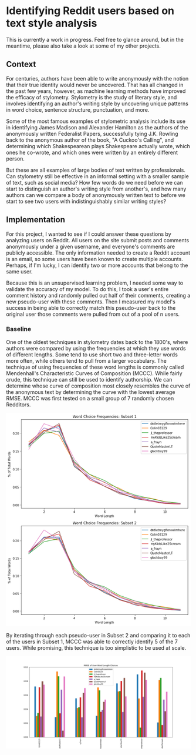 # Identifying Reddit users based on text style analysis

This is currently a work in progress. Feel free to glance around, but in the meantime, please also take a look at some of my other projects. 


## Context

For centuries, authors have been able to write anonymously with the notion that their true identity would never be uncovered. That has all changed in the past few years, however, as machine learning methods have improved the efficacy of stylometry. Stylometry is the study of literary style, and involves identifying an author's writing style by uncovering unique patterns in word choice, sentence structure, punctuation, and more.

Some of the most famous examples of stylometric analysis include its use in identifying James Madison and Alexander Hamilton as the authors of the anonymously written Federalist Papers, successfully tying J.K. Rowling back to the anonymous author of the book, "A Cuckoo's Calling", and determining which Shakespearean plays Shakespeare actually wrote, which ones he co-wrote, and which ones were written by an entirely different person.

But these are all examples of large bodies of text written by professionals. Can stylometry still be effective in an informal setting with a smaller sample of text, such as social media? How few words do we need before we can start to distinguish an author's writing style from another's, and how many authors can we compare a body of anonymously written text to before we start to see two users with indistinguishably similar writing styles?

## Implementation

For this project, I wanted to see if I could answer these questions by analyzing users on Reddit. All users on the site submit posts and comments anonymously under a given username, and everyone's comments are publicly accessible. The only information needed to create a Reddit account is an email, so some users have been known to create multiple accounts. Perhaps, if I'm lucky, I can identify two or more accounts that belong to the same user. 

Because this is an unsupervised learning problem, I needed some way to validate the accuracy of my model. To do this, I took a user's entire comment history and randomly pulled out half of their comments, creating a new pseudo-user with these comments. Then I measured my model's success in being able to correctly match this pseudo-user back to the original user those comments were pulled from out of a pool of n users. 

### Baseline

One of the oldest techniques in stylometry dates back to the 1800's, where authors were compared by using the frequencies at which they use words of different lengths. Some tend to use short two and three-letter words more often, while others tend to pull from a larger vocabulary. The technique of using frequencies of these word lengths is commonly called Mendenhall's Characteristic Curves of Composition (MCCC). While fairly crude, this technique can still be used to identify authorship. We can determine whose curve of composition
most closely resembles the curve of the anonymous text by determining the curve with the lowest average RMSE. MCCC was first tested on a small group of 7 randomly chosen Redditors.

![Pseudo-users](word_lengths.png)

By iterating through each pseudo-user in Subset 2 and comparing it to each of the users in Subset 1, MCCC was able to correctly identify 5 of the 7 users. While promising, this technique is too simplistic to be used at scale. 

![Errors](word_length_errors.png)


###  


